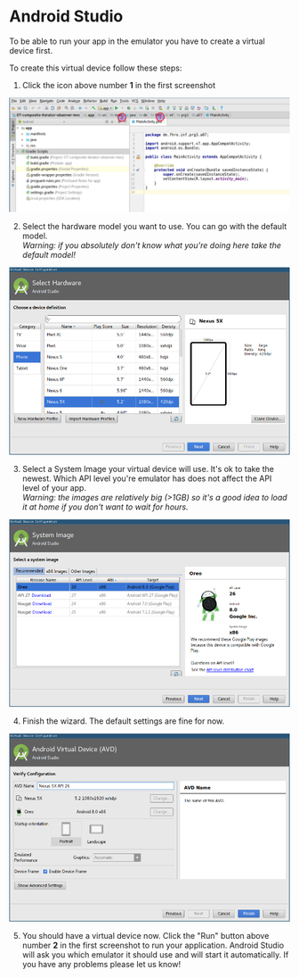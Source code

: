 # Android Studio

To be able to run your app in the emulator you have to create a virtual device first.

To create this virtual device follow these steps:

1. Click the icon above number **1** in the first screenshot

![AVD Manager shortcut](./assets/images/AndroidStudio.png)

2. Select the hardware model you want to use. You can go with the default model.<br>_Warning: if you absolutely don't know what you're doing here take the default model!_

![Create a virtual device](./assets/images/CreateVirtualDevice_Hardware.png)

3. Select a System Image your virtual device will use. It's ok to take the newest. Which API level you're emulator has does not affect the API level of your app.<br>_Warning: the images are relatively big (>1GB) so it's a good idea to load it at home if you don't want to wait for hours._

![Select a System Image](./assets/images/CreateVirtualDevice_SystemImage.png)

4. Finish the wizard. The default settings are fine for now.

![Finish creating the device](./assets/images/CreateVirtualDevice_AVD.png)

5. You should have a virtual device now. Click the "Run" button above number **2** in the first screenshot to run your application. Android Studio will ask you which emulator it should use and will start it automatically. If you have any problems please let us know!